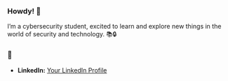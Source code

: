 ### Howdy! 🤠

I’m a cybersecurity student, excited to learn and explore new things in the world of security and technology. 📚🔒

### 💼
- **LinkedIn:** [Your LinkedIn Profile](https://www.linkedin.com/in/truls-hjalmar-t%C3%B8rnvall-andersen-42959a190/) 


<!--
**trulshjalmar/trulshjalmar** is a ✨ _special_ ✨ repository because its `README.md` (this file) appears on your GitHub profile.

Here are some ideas to get you started:

- 🔭 I’m currently working on ...
- 🌱 I’m currently learning ...
- 👯 I’m looking to collaborate on ...
- 🤔 I’m looking for help with ...
- 💬 Ask me about ...
- 📫 How to reach me: ...
- 😄 Pronouns: ...
- ⚡ Fun fact: ...
-->
